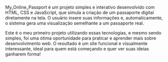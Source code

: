 My_Online_Passport é um projeto simples e interativo desenvolvido com HTML, CSS e JavaScript, que simula a criação de um passaporte digital diretamente na tela. O usuário insere suas informações e, automaticamente, o sistema gera uma visualização semelhante a um passaporte real.

Este é o meu primeiro projeto utilizando essas tecnologias, e mesmo sendo simples, foi uma ótima oportunidade para praticar e aprender mais sobre desenvolvimento web. O resultado é um site funcional e visualmente interessante, ideal para quem está começando e quer ver suas ideias ganharem forma!
